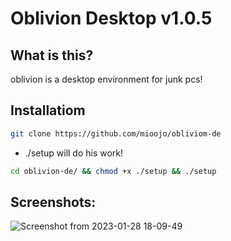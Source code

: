 # Oblivion Desktop v1.0.5
## What is this?
oblivion is a desktop environment for junk pcs!
## Installatiom
```sh
git clone https://github.com/mioojo/obliviom-de
```
* ./setup will do his work!
```sh
cd oblivion-de/ && chmod +x ./setup && ./setup
```

## Screenshots:
![Screenshot from 2023-01-28 18-09-49](https://user-images.githubusercontent.com/115367097/215291249-a59be4bb-bf2f-4d22-940b-9fe5d129c271.png)
